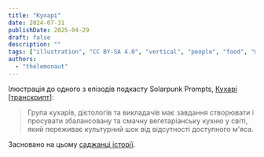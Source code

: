 ```yaml
---
title: "Кухарі"
date: 2024-07-31
publishDate: 2025-04-29
draft: false
description: ""
tags: ["illustration", "CC BY-SA 4.0", "vertical", "people", "food", "media"]
authors:
  - "thelemonaut"
---
```


Ілюстрація до одного з епізодів подкасту Solarpunk Prompts, [Кухарі](https://podcast.tomasino.org/@SolarpunkPrompts/episodes/the-chefs) [[транскрипт](https://wiki.tomasino.org/writing/Solarpunk-Prompts---The-Chefs)]:

> Група кухарів, дієтологів та викладачів має завдання створювати і просувати збалансовану та смачну вегетаріанську кухню у світі, який переживає культурний шок від відсутності доступного м'яса.

Засновано на цьому [саджанці історії](/seeds/the-chefs).
